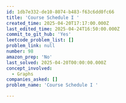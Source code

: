 ```yaml
---
id: 1db7e332-de10-8074-b483-f63c6dd0fc66
title: 'Course Schedule I '
created_time: 2025-04-20T17:17:00.000Z
last_edited_time: 2025-04-24T16:50:00.000Z
commit_to_git_hub: 'Yes'
leetcode_problem_list: []
problem_link: null
number: 98
amazon_prep: 'No'
last_solved: 2025-04-20T00:00:00.000Z
concept_involved:
  - Graphs
companies_asked: []
problem_name: 'Course Schedule I '

---
```

